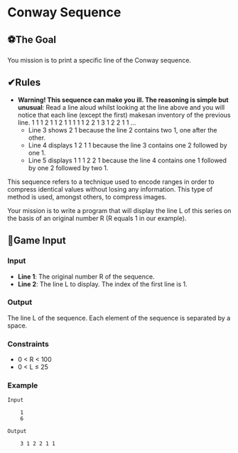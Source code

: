 # Conway Sequence

## ⚽The Goal
You mission is to print a specific line of the Conway sequence.

## ✔Rules
* **Warning! This sequence can make you ill. The reasoning is simple but unusual**: Read a line aloud whilst looking at the line above and you will notice that each line (except the first) makes ​​an inventory of the previous line.
1
1 1
2 1
1 2 1 1
1 1 1 2 2 1
3 1 2 2 1 1
...
  - Line 3 shows 2 1 because the line 2 contains two 1, one after the other.
  - Line 4 displays 1 2 1 1 because the line 3 contains one 2 followed by one 1.
  - Line 5 displays 1 1 1 2 2 1 because the line 4 contains one 1 followed by one 2 followed by two 1.

This sequence refers to a technique used to encode ranges in order to compress identical values ​​without losing any information. This type of method is used, amongst others, to compress images.

Your mission is to write a program that will display the line L of this series on the basis of an original number R (R equals 1 in our example).


## 📑Game Input

### Input
* **Line 1**: The original number R of the sequence.
* **Line 2**: The line L to display. The index of the first line is 1.

### Output
The line L of the sequence. Each element of the sequence is separated by a space.

### Constraints
* 0 < R < 100
* 0 < L ≤ 25

### Example

    Input

        1
        6

    Output

        3 1 2 2 1 1        